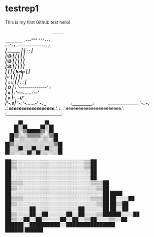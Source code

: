 # testrep1
This is my first Github test
hello!


                         ______                     
 _________        .---"""      """---.              
:______.-':      :  .--------------.  :             
| ______  |      | :                : |             
|:______B:|      | |                | |             
|:______B:|      | |                | |             
|:______B:|      | |                | |             
|         |      | |    help        | |             
|:_____:  |      | |                | |             
|    ==   |      | :                : |             
|       O |      :  '--------------'  :             
|       o |      :'---...______...---'              
|       o |-._.-i___/'             \._              
|'-.____o_|   '-.   '-...______...-'  `-._          
:_________:      `.____________________   `-.___.-. 
                 .'.eeeeeeeeeeeeeeeeee.'.      :___:
               .'.eeeeeeeeeeeeeeeeeeeeee.'.         
              :____________________________:





          ██          ██                    
        ██░░██      ██░░██                  
        ██░░▒▒██████▒▒░░██                  
      ██▒▒░░░░▒▒▒▒▒▒░░░░▒▒██                
      ██░░░░░░░░░░░░░░░░░░██                
    ██▒▒░░░░░░░░░░░░░░░░░░▒▒██              
    ██░░░░██░░░░██░░░░██░░░░██              
    ██░░░░░░░░██░░██░░░░░░░░██              
  ██▒▒░░░░░░░░░░░░░░░░░░░░░░▒▒██            
  ██▒▒░░░░░░░░░░░░░░░░░░░░░░▒▒██            
  ██░░░░░░░░░░░░░░░░░░░░░░░░░░██            
  ██░░░░░░░░░░░░░░░░░░░░░░░░░░██            
██▒▒▒▒░░░░░░░░░░░░░░░░░░░░░░▒▒▒▒██          
██▒▒░░░░░░░░░░░░░░░░░░░░░░░░░░▒▒██          
██░░░░░░░░░░░░░░░░░░░░░░░░░░░░░░██    ████  
██▒▒▒▒░░░░░░░░░░░░░░░░░░░░░░▒▒▒▒██  ██░░░░██
██▒▒░░░░░░░░░░░░░░░░░░░░░░░░░░▒▒██    ██▒▒██
██░░░░░░██░░░░░░░░░░░░░░██░░░░░░██    ██░░██
██▒▒░░░░██░░██░░░░░░██░░██░░░░▒▒██████░░░░██
  ██▒▒░░██░░██░░░░░░██░░██░░▒▒██░░░░▒▒░░██  
    ██████░░██████████░░████████████████    
        ██████      ██████                  

